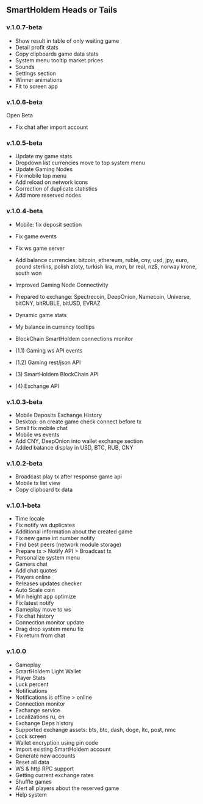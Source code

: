 ## SmartHoldem Heads or Tails

### v.1.0.7-beta

- Show result in table of only waiting game
- Detail profit stats
- Copy clipboards game data stats
- System menu tooltip market prices
- Sounds
- Settings section
- Winner animations
- Fit to screen app

### v.1.0.6-beta

Open Beta

- Fix chat after import account

### v.1.0.5-beta

- Update my game stats
- Dropdown list currencies move to top system menu
- Update Gaming Nodes
- Fix mobile top menu
- Add reload on network icons
- Correction of duplicate statistics
- Add more reserved nodes

### v.1.0.4-beta

- Mobile: fix deposit section
- Fix game events
- Fix ws game server
- Add balance currencies: bitcoin, ethereum, ruble, cny, usd, jpy, euro, pound sterlins, polish zloty, turkish lira, mxn, br real, nz$, norway krone, south won
- Improved Gaming Node Connectivity
- Prepared to exchange: Spectrecoin, DeepOnion, Namecoin, Universe, bitCNY, bitRUBLE, bitUSD, EVRAZ
- Dynamic game stats
- My balance in currency tooltips
- BlockChain SmartHoldem connections monitor

- (1.1) Gaming ws API events
- (1.2) Gaming rest/json API
- (3) SmartHoldem BlockChain API
- (4) Exchange API

### v.1.0.3-beta

- Mobile Deposits Exchange History
- Desktop: on create game check connect before tx
- Small fix mobile chat
- Mobile ws events
- Add CNY, DeepOnion into wallet exchange section
- Added balance display in USD, BTC, RUB, CNY

### v.1.0.2-beta

- Broadcast play tx after response game api
- Mobile tx list view
- Copy clipboard tx data

### v.1.0.1-beta

- Time locale
- Fix notify ws duplicates
- Additional information about the created game
- Fix new game int number notify
- Find best peers (network module storage)
- Prepare tx > Notify API > Broadcast tx
- Personalize system menu
- Gamers chat
- Add chat quotes
- Players online
- Releases updates checker
- Auto Scale coin
- Min height app optimize
- Fix latest notify
- Gameplay move to ws
- Fix chat history
- Connection monitor update
- Drag drop system menu fix
- Fix return from chat

### v.1.0.0

- Gameplay
- SmartHoldem Light Wallet
- Player Stats
- Luck percent
- Notifications
- Notifications is offline > online
- Connection monitor
- Exchange service
- Localizations ru, en
- Exchange Deps history
- Supported exchange assets: bts, btc, dash, doge, ltc, post, nmc
- Lock screen
- Wallet encryption using pin code
- Import existing SmartHoldem account
- Generate new accounts
- Reset all data
- WS & http RPC support
- Getting current exchange rates
- Shuffle games
- Alert all players about the reserved game
- Help system